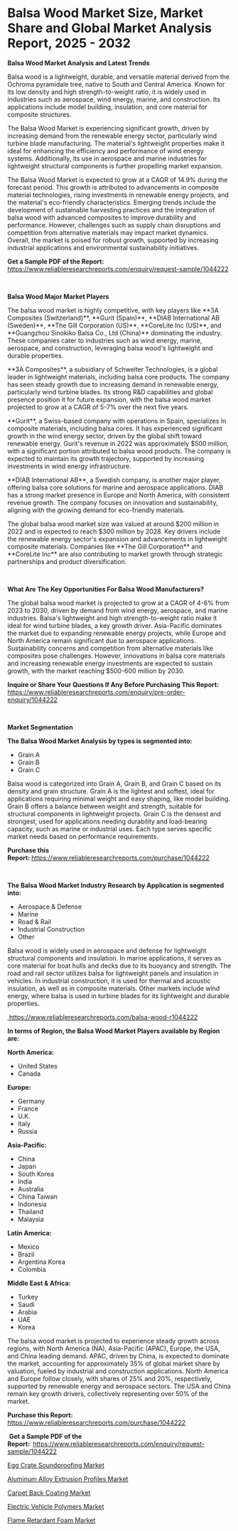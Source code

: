 <p><h1>Balsa Wood Market Size, Market Share and Global Market Analysis Report, 2025 - 2032</h1></p><p><strong>Balsa Wood Market Analysis and Latest Trends</strong></p>
<p><p>Balsa wood is a lightweight, durable, and versatile material derived from the Ochroma pyramidale tree, native to South and Central America. Known for its low density and high strength-to-weight ratio, it is widely used in industries such as aerospace, wind energy, marine, and construction. Its applications include model building, insulation, and core material for composite structures.</p><p>The Balsa Wood Market is experiencing significant growth, driven by increasing demand from the renewable energy sector, particularly wind turbine blade manufacturing. The material's lightweight properties make it ideal for enhancing the efficiency and performance of wind energy systems. Additionally, its use in aerospace and marine industries for lightweight structural components is further propelling market expansion.</p><p>The Balsa Wood Market is expected to grow at a CAGR of 14.9% during the forecast period. This growth is attributed to advancements in composite material technologies, rising investments in renewable energy projects, and the material's eco-friendly characteristics. Emerging trends include the development of sustainable harvesting practices and the integration of balsa wood with advanced composites to improve durability and performance. However, challenges such as supply chain disruptions and competition from alternative materials may impact market dynamics. Overall, the market is poised for robust growth, supported by increasing industrial applications and environmental sustainability initiatives.</p></p>
<p><strong>Get a Sample PDF of the Report:&nbsp;</strong> <a href="https://www.reliableresearchreports.com/enquiry/request-sample/1044222?utm_campaign=48&utm_medium=2&utm_source=Github&utm_content=ia&utm_term=25012025&utm_id=balsa-wood">https://www.reliableresearchreports.com/enquiry/request-sample/1044222</a></p>
<p>&nbsp;</p>
<p><strong>Balsa Wood Major Market Players</strong></p>
<p><p>The balsa wood market is highly competitive, with key players like **3A Composites (Switzerland)**, **Gurit (Spain)**, **DIAB International AB (Sweden)**, **The Gill Corporation (US)**, **CoreLite Inc (US)**, and **Guangzhou Sinokiko Balsa Co., Ltd (China)** dominating the industry. These companies cater to industries such as wind energy, marine, aerospace, and construction, leveraging balsa wood's lightweight and durable properties.</p><p>**3A Composites**, a subsidiary of Schweiter Technologies, is a global leader in lightweight materials, including balsa core products. The company has seen steady growth due to increasing demand in renewable energy, particularly wind turbine blades. Its strong R&D capabilities and global presence position it for future expansion, with the balsa wood market projected to grow at a CAGR of 5-7% over the next five years.</p><p>**Gurit**, a Swiss-based company with operations in Spain, specializes in composite materials, including balsa cores. It has experienced significant growth in the wind energy sector, driven by the global shift toward renewable energy. Gurit's revenue in 2022 was approximately $500 million, with a significant portion attributed to balsa wood products. The company is expected to maintain its growth trajectory, supported by increasing investments in wind energy infrastructure.</p><p>**DIAB International AB**, a Swedish company, is another major player, offering balsa core solutions for marine and aerospace applications. DIAB has a strong market presence in Europe and North America, with consistent revenue growth. The company focuses on innovation and sustainability, aligning with the growing demand for eco-friendly materials.</p><p>The global balsa wood market size was valued at around $200 million in 2022 and is expected to reach $300 million by 2028. Key drivers include the renewable energy sector's expansion and advancements in lightweight composite materials. Companies like **The Gill Corporation** and **CoreLite Inc** are also contributing to market growth through strategic partnerships and product diversification.</p></p>
<p>&nbsp;</p>
<p><strong>What Are The Key Opportunities For Balsa Wood Manufacturers?</strong></p>
<p><p>The global balsa wood market is projected to grow at a CAGR of 4-6% from 2023 to 2030, driven by demand from wind energy, aerospace, and marine industries. Balsa's lightweight and high strength-to-weight ratio make it ideal for wind turbine blades, a key growth driver. Asia-Pacific dominates the market due to expanding renewable energy projects, while Europe and North America remain significant due to aerospace applications. Sustainability concerns and competition from alternative materials like composites pose challenges. However, innovations in balsa core materials and increasing renewable energy investments are expected to sustain growth, with the market reaching $500-600 million by 2030.</p></p>
<p><strong>Inquire or Share Your Questions If Any Before Purchasing This Report:</strong> <a href="https://www.reliableresearchreports.com/enquiry/pre-order-enquiry/1044222?utm_campaign=48&utm_medium=2&utm_source=Github&utm_content=ia&utm_term=25012025&utm_id=balsa-wood">https://www.reliableresearchreports.com/enquiry/pre-order-enquiry/1044222</a></p>
<p>&nbsp;</p>
<p><strong>Market Segmentation</strong></p>
<p><strong>The Balsa Wood Market Analysis by types is segmented into:</strong></p>
<p><ul><li>Grain A</li><li>Grain B</li><li>Grain C</li></ul></p>
<p><p>Balsa wood is categorized into Grain A, Grain B, and Grain C based on its density and grain structure. Grain A is the lightest and softest, ideal for applications requiring minimal weight and easy shaping, like model building. Grain B offers a balance between weight and strength, suitable for structural components in lightweight projects. Grain C is the densest and strongest, used for applications needing durability and load-bearing capacity, such as marine or industrial uses. Each type serves specific market needs based on performance requirements.</p></p>
<p><strong>Purchase this Report:&nbsp;</strong><a href="https://www.reliableresearchreports.com/purchase/1044222?utm_campaign=48&utm_medium=2&utm_source=Github&utm_content=ia&utm_term=25012025&utm_id=balsa-wood">https://www.reliableresearchreports.com/purchase/1044222</a></p>
<p>&nbsp;</p>
<p><strong>The Balsa Wood Market Industry Research by Application is segmented into:</strong></p>
<p><ul><li>Aerospace & Defense</li><li>Marine</li><li>Road & Rail</li><li>Industrial Construction</li><li>Other</li></ul></p>
<p><p>Balsa wood is widely used in aerospace and defense for lightweight structural components and insulation. In marine applications, it serves as core material for boat hulls and decks due to its buoyancy and strength. The road and rail sector utilizes balsa for lightweight panels and insulation in vehicles. In industrial construction, it is used for thermal and acoustic insulation, as well as in composite materials. Other markets include wind energy, where balsa is used in turbine blades for its lightweight and durable properties.</p></p>
<p><a href="https://www.reliableresearchreports.com/balsa-wood-r1044222?utm_campaign=48&utm_medium=2&utm_source=Github&utm_content=ia&utm_term=25012025&utm_id=balsa-wood">&nbsp;https://www.reliableresearchreports.com/balsa-wood-r1044222</a></p>
<p><strong>In terms of Region, the Balsa Wood Market Players available by Region are:</strong></p>
<p>
    <p> <strong> North America: </strong>
        <ul>
            <li>United States</li>
            <li>Canada</li>
        </ul>
        </p> 
    <p> <strong> Europe: </strong>
        <ul>
            <li>Germany</li>
            <li>France</li>
            <li>U.K.</li>
            <li>Italy</li>
            <li>Russia</li>
        </ul>
        </p> 
    <p> <strong> Asia-Pacific: </strong>
        <ul>
            <li>China</li>
            <li>Japan</li>
            <li>South Korea</li>
            <li>India</li>
            <li>Australia</li>
            <li>China Taiwan</li>
            <li>Indonesia</li>
            <li>Thailand</li>
            <li>Malaysia</li>
        </ul>
        </p> 
    <p> <strong> Latin America: </strong>
        <ul>
            <li>Mexico</li>
            <li>Brazil</li>
            <li>Argentina Korea</li>
            <li>Colombia</li>
        </ul>
        </p> 
    <p> <strong> Middle East & Africa: </strong>
        <ul>
            <li>Turkey</li>
            <li>Saudi</li>
            <li>Arabia</li>
            <li>UAE</li>
            <li>Korea</li>
        </ul>
    </p>
    </p>
<p><p>The balsa wood market is projected to experience steady growth across regions, with North America (NA), Asia-Pacific (APAC), Europe, the USA, and China leading demand. APAC, driven by China, is expected to dominate the market, accounting for approximately 35% of global market share by valuation, fueled by industrial and construction applications. North America and Europe follow closely, with shares of 25% and 20%, respectively, supported by renewable energy and aerospace sectors. The USA and China remain key growth drivers, collectively representing over 50% of the market.</p></p>
<p><strong>Purchase this Report: </strong><a href="https://www.reliableresearchreports.com/purchase/1044222?utm_campaign=48&utm_medium=2&utm_source=Github&utm_content=ia&utm_term=25012025&utm_id=balsa-wood">https://www.reliableresearchreports.com/purchase/1044222</a></p>
<p>&nbsp;<strong>Get a Sample PDF of the Report:&nbsp;&nbsp;</strong><a href="https://www.reliableresearchreports.com/enquiry/request-sample/1044222?utm_campaign=48&utm_medium=2&utm_source=Github&utm_content=ia&utm_term=25012025&utm_id=balsa-wood">https://www.reliableresearchreports.com/enquiry/request-sample/1044222</a></p>
<p><strong></strong></p>
<p><p><a href="https://github.com/gamuoodhub/Market-Research-Report-List-1/blob/main/egg-crate-soundproofing-market.md?utm_campaign=48&utm_medium=2&utm_source=Github&utm_content=ia&utm_term=25012025&utm_id=balsa-wood">Egg Crate Soundproofing Market</a></p><p><a href="https://github.com/mathastilley812967/Market-Research-Report-List-1/blob/main/aluminum-alloy-extrusion-profiles-market.md?utm_campaign=48&utm_medium=2&utm_source=Github&utm_content=ia&utm_term=25012025&utm_id=balsa-wood">Aluminum Alloy Extrusion Profiles Market</a></p><p><a href="https://github.com/uramalorr/Market-Research-Report-List-1/blob/main/carpet-back-coating-market.md?utm_campaign=48&utm_medium=2&utm_source=Github&utm_content=ia&utm_term=25012025&utm_id=balsa-wood">Carpet Back Coating Market</a></p><p><a href="https://github.com/lacostesamella9485/Market-Research-Report-List-1/blob/main/electric-vehicle-polymers-market.md?utm_campaign=48&utm_medium=2&utm_source=Github&utm_content=ia&utm_term=25012025&utm_id=balsa-wood">Electric Vehicle Polymers Market</a></p><p><a href="https://github.com/aistraasinyo/Market-Research-Report-List-1/blob/main/flame-retardant-foam-market.md?utm_campaign=48&utm_medium=2&utm_source=Github&utm_content=ia&utm_term=25012025&utm_id=balsa-wood">Flame Retardant Foam Market</a></p></p>